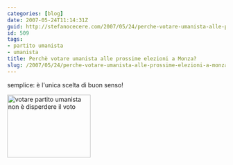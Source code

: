 ```yaml
---
categories: [blog]
date: 2007-05-24T11:14:31Z
guid: http://stefanocecere.com/2007/05/24/perche-votare-umanista-alle-prossime-elezioni-a-monza/
id: 509
tags:
- partito umanista
- umanista
title: Perchè votare umanista alle prossime elezioni a Monza?
slug: /2007/05/24/perche-votare-umanista-alle-prossime-elezioni-a-monza/
---
```


semplice: è l'unica scelta di buon senso!

<a href="http://www.partitoumanista.it/monza/wp-content/voto_disperso.html" target="_blank"><img src="http://www.partitoumanista.it/monza/wp-content/votare_umanista.gif" width="192" height="145" border="0" alt="votare partito umanista non è disperdere il voto" /></a>